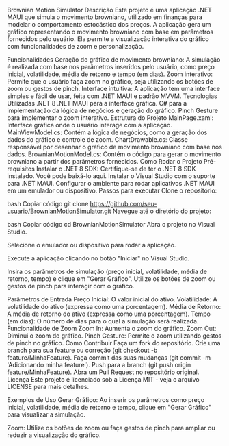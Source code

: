 Brownian Motion Simulator
Descrição
Este projeto é uma aplicação .NET MAUI que simula o movimento browniano, utilizado em finanças para modelar o comportamento estocástico dos preços. A aplicação gera um gráfico representando o movimento browniano com base em parâmetros fornecidos pelo usuário. Ela permite a visualização interativa do gráfico com funcionalidades de zoom e personalização.

Funcionalidades
Geração do gráfico de movimento browniano: A simulação é realizada com base nos parâmetros inseridos pelo usuário, como preço inicial, volatilidade, média de retorno e tempo (em dias).
Zoom interativo: Permite que o usuário faça zoom no gráfico, seja utilizando os botões de zoom ou gestos de pinch.
Interface intuitiva: A aplicação tem uma interface simples e fácil de usar, feita com .NET MAUI e padrão MVVM.
Tecnologias Utilizadas
.NET 8
.NET MAUI para a interface gráfica.
C# para a implementação da lógica de negócios e geração do gráfico.
Pinch Gesture para implementar o zoom interativo.
Estrutura do Projeto
MainPage.xaml: Interface gráfica onde o usuário interage com a aplicação.
MainViewModel.cs: Contém a lógica de negócios, como a geração dos dados do gráfico e controle de zoom.
ChartDrawable.cs: Classe responsável por desenhar o gráfico de movimento browniano com base nos dados.
BrownianMotionModel.cs: Contém o código para gerar o movimento browniano a partir dos parâmetros fornecidos.
Como Rodar o Projeto
Pré-requisitos
Instalar o .NET 8 SDK: Certifique-se de ter o .NET 8 SDK instalado. Você pode baixá-lo aqui.
Instalar o Visual Studio com o suporte para .NET MAUI.
Configurar o ambiente para rodar aplicativos .NET MAUI em um emulador ou dispositivo.
Passos para executar
Clone o repositório:

bash
Copiar código
git clone https://github.com/seu-usuario/BrownianMotionSimulator.git
Navegue até o diretório do projeto:

bash
Copiar código
cd BrownianMotionSimulator
Abra o projeto no Visual Studio.

Selecione o emulador ou dispositivo para rodar a aplicação.

Execute a aplicação clicando no botão "Iniciar" no Visual Studio.

Insira os parâmetros de simulação (preço inicial, volatilidade, média de retorno, tempo) e clique em "Gerar Gráfico". Utilize os botões de zoom ou gestos de pinch para interagir com o gráfico.

Parâmetros de Entrada
Preço Inicial: O valor inicial do ativo.
Volatilidade: A volatilidade do ativo (expressa como uma porcentagem).
Média de Retorno: A média de retorno do ativo (expressa como uma porcentagem).
Tempo (em dias): O número de dias para o qual a simulação será realizada.
Funcionalidade de Zoom
Zoom In: Aumenta o zoom do gráfico.
Zoom Out: Diminui o zoom do gráfico.
Pinch Gesture: Permite o zoom utilizando gestos de pinch no gráfico.
Como Contribuir
Faça um fork do repositório.
Crie uma branch para sua feature ou correção (git checkout -b feature/MinhaFeature).
Faça commit das suas mudanças (git commit -m 'Adicionando minha feature').
Push para a branch (git push origin feature/MinhaFeature).
Abra um Pull Request no repositório original.
Licença
Este projeto é licenciado sob a Licença MIT - veja o arquivo LICENSE para mais detalhes.

Exemplos de Uso
Gerar Gráfico: Ao inserir os parâmetros como preço inicial, volatilidade, média de retorno e tempo, clique em "Gerar Gráfico" para visualizar a simulação.

Zoom: Utilize os botões de zoom ou faça gestos de pinch para ampliar ou reduzir a visualização do gráfico.
